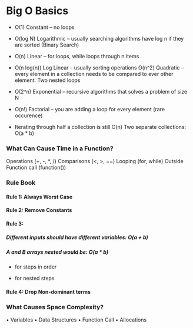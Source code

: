 # Big O Basics

- O(1) Constant – no loops
- O(log N) Logarithmic – usually searching algorithms have log n if they are sorted (Binary Search)
- O(n) Linear – for loops, while loops through n items
- O(n log(n)) Log Linear – usually sorting operations
O(n^2) Quadratic – every element in a collection needs to be compared to ever other element. Two
nested loops
- O(2^n) Exponential – recursive algorithms that solves a problem of size N
- O(n!) Factorial – you are adding a loop for every element (rare occurence)

- Iterating through half a collection is still O(n)
Two separate collections: O(a * b)


### What Can Cause Time in a Function?
Operations (+, -, *, /)
Comparisons (<, >, ==)
Looping (for, while)
Outside Function call (function())


### Rule Book

#### Rule 1: Always Worst Case

#### Rule 2: Remove Constants

#### Rule 3: 
##### Different inputs should have different variables: O(a + b)
##### A and B arrays nested would be: O(a * b)
+ for steps in order
* for nested steps

#### Rule 4: Drop Non-dominant terms

### What Causes Space Complexity?
• Variables
• Data Structures
• Function Call
• Allocations
